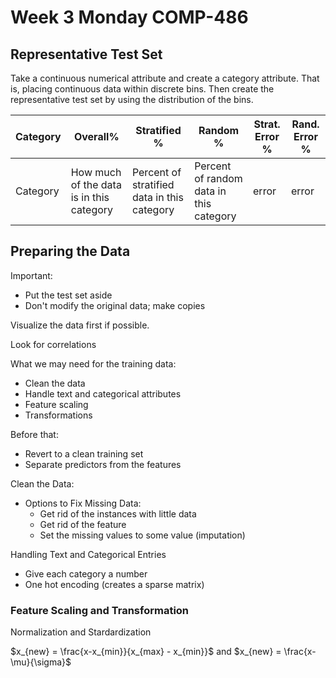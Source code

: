 # Week 3 Monday COMP-486
## Representative Test Set
Take a continuous numerical attribute and create a category attribute.
That is, placing continuous data within discrete bins.
Then create the representative test set by using the distribution of the bins.

|Category | Overall% | Stratified % | Random % | Strat. Error % | Rand. Error % |
|-|-|-|-|-|-|
|Category|How much of the data is in this category|Percent of stratified data in this category|Percent of random data in this category| error | error|

## Preparing the Data
Important:
- Put the test set aside
- Don't modify the original data; make copies

Visualize the data first if possible.

Look for correlations

What we may need for the training data:
- Clean the data
- Handle text and categorical attributes
- Feature scaling
- Transformations

Before that:
- Revert to a clean training set
- Separate predictors from the features

Clean the Data:
- Options to Fix Missing Data:
  - Get rid of the instances with little data
  - Get rid of the feature
  - Set the missing values to some value (imputation)

Handling Text and Categorical Entries
- Give each category a number
- One hot encoding (creates a sparse matrix)

### Feature Scaling and Transformation
Normalization and Stardardization

$x_{new} = \frac{x-x_{min}}{x_{max} - x_{min}}$ and $x_{new} = \frac{x- \mu}{\sigma}$
